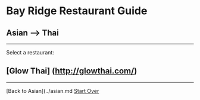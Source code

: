 # Bay Ridge Restaurant Guide
## Asian --> Thai
---
Select a restaurant:
## [Glow Thai] (http://glowthai.com/)
---
[Back to Asian](../asian.md 
[Start Over](../home.md)